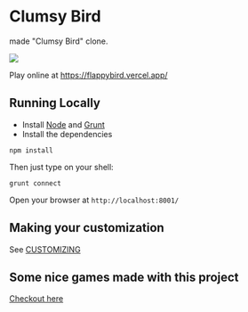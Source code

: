 Clumsy Bird
===========

 made "Clumsy Bird" clone.

![](http://i.imgur.com/Slbvt65.png)

Play online at https://flappybird.vercel.app/

## Running Locally

- Install [Node](http://nodejs.org/download/) and [Grunt](http://gruntjs.com/)
- Install the dependencies

```
npm install
```

Then just type on your shell:

```
grunt connect
```

Open your browser at `http://localhost:8001/`

## Making your customization

See [CUSTOMIZING](https://github.com/kdandy/flappybird/blob/master/CUSTOMIZING.md)

## Some nice games made with this project

[Checkout here](https://github.com/kdandy/flappybird/wiki/Games-using-clumsy-bird-code)
